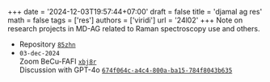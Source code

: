 +++
date = '2024-12-03T19:57:44+07:00'
draft = false
title = 'djamal ag res'
math = false
tags = ['res']
authors = ['viridi']
url = '24l02'
+++
Note on research projects in MD-AG related to Raman spectroscopy use and others.

<!--more-->

+ Repository [`85zhn`](https://osf.io/85zhn)
+ `03-dec-2024` \
Zoom BeCu-FAFI [`xbj8r`](https://osf.io/xbj8r) \
Discussion with GPT-4o [`674f064c-a4c4-800a-ba15-784f8043b635`](https://chatgpt.com/share/674f064c-a4c4-800a-ba15-784f8043b635)
